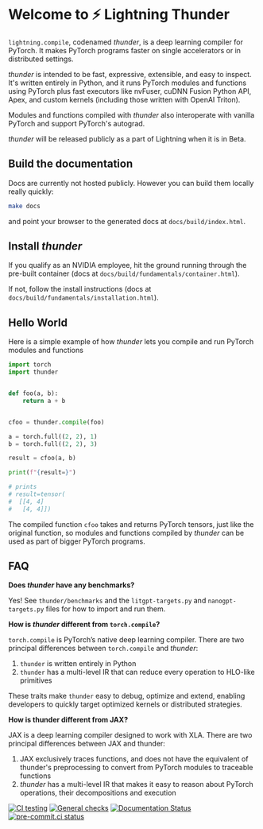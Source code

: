 # Welcome to ⚡ Lightning Thunder

`lightning.compile`, codenamed *thunder*, is a deep learning compiler for PyTorch. It makes PyTorch programs faster on single accelerators or in distributed settings.

*thunder* is intended to be fast, expressive, extensible, and easy to inspect.
It's written entirely in Python, and it runs PyTorch modules and functions using PyTorch plus fast executors like nvFuser, cuDNN Fusion Python API, Apex, and custom kernels (including those written with OpenAI Triton).

Modules and functions compiled with *thunder* also interoperate with vanilla PyTorch and support PyTorch's autograd.

*thunder* will be released publicly as a part of Lightning when it is in Beta.

## Build the documentation

Docs are currently not hosted publicly. However you can build them locally really quickly:

```bash
make docs
```

and point your browser to the generated docs at `docs/build/index.html`.

## Install *thunder*

If you qualify as an NVIDIA employee, hit the ground running through the pre-built container (docs at `docs/build/fundamentals/container.html`).

If not, follow the install instructions (docs at `docs/build/fundamentals/installation.html`).

## Hello World

Here is a simple example of how *thunder* lets you compile and run PyTorch modules and functions

```python
import torch
import thunder


def foo(a, b):
    return a + b


cfoo = thunder.compile(foo)

a = torch.full((2, 2), 1)
b = torch.full((2, 2), 3)

result = cfoo(a, b)

print(f"{result=}")

# prints
# result=tensor(
#  [[4, 4]
#   [4, 4]])
```

The compiled function `cfoo` takes and returns PyTorch tensors, just like the original function, so modules and functions compiled by *thunder* can be used as part of bigger PyTorch programs.

## FAQ

**Does *thunder* have any benchmarks?**

Yes! See `thunder/benchmarks` and the `litgpt-targets.py` and `nanogpt-targets.py` files for how to import and run them.

**How is *thunder* different from `torch.compile`?**

`torch.compile` is PyTorch’s native deep learning compiler. There are two principal differences
between `torch.compile` and *thunder*:

1. `thunder` is written entirely in Python
1. `thunder` has a multi-level IR that can reduce every operation to HLO-like primitives

These traits make `thunder` easy to debug, optimize and extend, enabling developers to quickly target optimized kernels or distributed strategies.

**How is thunder different from JAX?**

JAX is a deep learning compiler designed to work with XLA. There are two principal differences between JAX and thunder:

1. JAX exclusively traces functions, and does not have the equivalent of thunder's preprocessing to convert from PyTorch modules to traceable functions
1. *thunder* has a multi-level IR that makes it easy to reason about PyTorch operations, their decompositions and execution

[![CI testing](https://github.com/Lightning-AI/lightning-thunder/actions/workflows/ci-testing.yml/badge.svg?event=push)](https://github.com/Lightning-AI/lightning-thunder/actions/workflows/ci-testing.yml)
[![General checks](https://github.com/Lightning-AI/lightning-thunder/actions/workflows/ci-checks.yml/badge.svg?event=push)](https://github.com/Lightning-AI/lightning-thunder/actions/workflows/ci-checks.yml)
[![Documentation Status](https://readthedocs.org/projects/lightning-thunder/badge/?version=latest)](https://lightning-thunder.readthedocs.io/en/latest/?badge=latest)
[![pre-commit.ci status](https://results.pre-commit.ci/badge/github/Lightning-AI/lightning-thunder/main.svg?badge_token=mqheL1-cTn-280Vx4cJUdg)](https://results.pre-commit.ci/latest/github/Lightning-AI/lightning-thunder/main?badge_token=mqheL1-cTn-280Vx4cJUdg)
